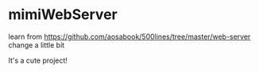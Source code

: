 # mimiWebServer

learn from https://github.com/aosabook/500lines/tree/master/web-server
change a little bit

It's a cute project!